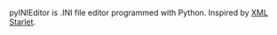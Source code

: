 pyINIEditor is .INI file editor programmed with Python. Inspired by [XML Starlet](http://xmlstar.sourceforge.net/).